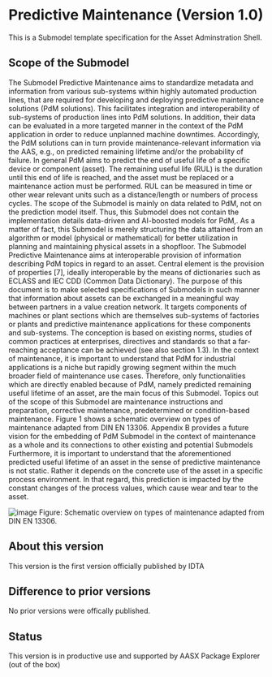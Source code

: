 
# Predictive Maintenance (Version 1.0) 

This is a Submodel template specification for the Asset Adminstration Shell.

## Scope of the Submodel 
The Submodel Predictive Maintenance aims to standardize metadata and information from various sub-systems within highly automated production lines, that are required for developing and deploying predictive maintenance solutions (PdM solutions). This facilitates integration and interoperability of sub-systems of production lines into PdM solutions. In addition, their data can be evaluated in a more targeted manner in the context of the PdM application in order to reduce unplanned machine downtimes. Accordingly, the PdM solutions can in turn provide maintenance-relevant information via the AAS, e.g., on predicted remaining lifetime and/or the probability of failure.
In general PdM aims to predict the end of useful life of a specific device or component (asset). The remaining useful life (RUL) is the duration until this end of life is reached, and the asset must be replaced or a maintenance action must be performed. RUL can be measured in time or other wear relevant units such as a distance/length or numbers of process cycles. The scope of the Submodel is mainly on data related to PdM, not on the prediction model itself.
Thus, this Submodel does not contain the implementation details data-driven and AI-boosted models for PdM,. As a matter of fact, this Submodel is merely structuring the data attained from an algorithm or model (physical or mathematical) for better utilization in planning and maintaining physical assets in a shopfloor.
The Submodel Predictive Maintenance aims at interoperable provision of information describing PdM topics in regard to an asset. Central element is the provision of properties [7], ideally interoperable by the means of dictionaries such as ECLASS and IEC CDD (Common Data Dictionary). The purpose of this document is to make selected specifications of Submodels in such manner that information about assets can be exchanged in a meaningful way between partners in a value creation network. It targets components of machines or plant sections which are themselves sub-systems of factories or plants and predictive maintenance applications for these components and sub-systems.
The conception is based on existing norms, studies of common practices at enterprises, directives and standards so that a far-reaching acceptance can be achieved (see also section 1.3).
In the context of maintenance, it is important to understand that PdM for industrial applications is a niche but rapidly growing segment within the much broader field of maintenance use cases. Therefore, only functionalities which are directly enabled because of PdM, namely predicted remaining useful lifetime of an asset, are the main focus of this Submodel. Topics out of the scope of this Submodel are maintenance instructions and preparation, corrective maintenance, predetermined or condition-based maintenance. Figure 1 shows a schematic overview on types of maintenance adapted from DIN EN 13306. Appendix B provides a future vision for the embedding of PdM Submodel in the context of maintenance as a whole and its connections to other existing and potential Submodels
Furthermore, it is important to understand that the aforementioned predicted useful lifetime of an asset in the sense of predictive maintenance is not static. Rather it depends on the concrete use of the asset in a specific process environment. In that regard, this prediction is impacted by the constant changes of the process values, which cause wear and tear to the asset. 

![image](https://github.com/user-attachments/assets/af28110d-2209-452f-a8bc-2616bfa4f30a)
Figure: Schematic overview on types of maintenance adapted from DIN EN 13306.

## About this version

This version is the first version officially published by IDTA


## Difference to prior versions

No prior versions were offically published.

## Status

This version is in productive use and supported by AASX Package Explorer (out of the box)
